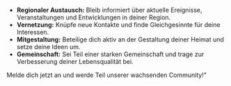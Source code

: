 - **Regionaler Austausch:** Bleib informiert über aktuelle Ereignisse, Veranstaltungen und Entwicklungen in deiner Region.
- **Vernetzung:** Knüpfe neue Kontakte und finde Gleichgesinnte für deine Interessen.
- **Mitgestaltung:** Beteilige dich aktiv an der Gestaltung deiner Heimat und setze deine Ideen um.
- **Gemeinschaft:** Sei Teil einer starken Gemeinschaft und trage zur Verbesserung deiner Lebensqualität bei.

Melde dich jetzt an und werde Teil unserer wachsenden Community!"

